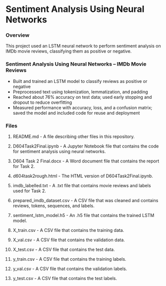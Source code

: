 # Sentiment Analysis Using Neural Networks
### Overview
This project used an LSTM neural network to perform sentiment analysis on IMDb movie reviews, classifying them as positive or negative.

### Sentiment Analysis Using Neural Networks – IMDb Movie Reviews
- Built and trained an LSTM model to classify reviews as positive or negative
- Preprocessed text using tokenization, lemmatization, and padding
- Reached about 76% accuracy on test data; used early stopping and dropout to reduce overfitting
- Measured performance with accuracy, loss, and a confusion matrix; saved the model and included code for reuse and deployment

### Files
1. README.md - A file describing other files in this repository.

2. D604Task2Final.ipynb - A Jupyter Notebook file that contains the code for sentiment analysis using neural networks.

3. D604 Task 2 Final.docx - A Word document file that contains the report for Task 2.

4. d604task2rough.html - The HTML version of D604Task2Final.ipynb.

5. imdb_labelled.txt - A .txt file that contains movie reviews and labels used for Task 2.

6. prepared_imdb_dataset.csv - A CSV file that was cleaned and contains reviews, tokens, sequences, and labels.

7. sentiment_lstm_model.h5 - An .h5 file that contains the trained LSTM model.

8. X_train.csv - A CSV file that contains the training data.

9. X_val.csv - A CSV file that contains the validation data.

10. X_test.csv - A CSV file that contains the test data.

11. y_train.csv - A CSV file that contains the training labels.

12. y_val.csv - A CSV file that contains the validation labels.

13. y_test.csv - A CSV file that contains the test labels.
